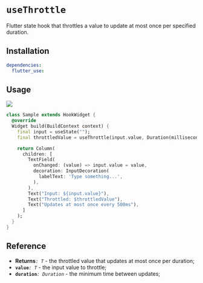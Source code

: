 # `useThrottle`

Flutter state hook that throttles a value to update at most once per specified duration.

## Installation

```yaml
dependencies:
  flutter_use: 
```

## Usage

[![](https://img.shields.io/badge/demo-%20%20%20%F0%9F%9A%80-green.svg)](https://wasabeef.github.io/flutter_use/#/use-throttle)

```dart
class Sample extends HookWidget {
  @override
  Widget build(BuildContext context) {
    final input = useState("");
    final throttledValue = useThrottle(input.value, Duration(milliseconds: 500));

    return Column(
      children: [
        TextField(
          onChanged: (value) => input.value = value,
          decoration: InputDecoration(
            labelText: 'Type something...',
          ),
        ),
        Text("Input: ${input.value}"),
        Text("Throttled: $throttledValue"),
        Text("Updates at most once every 500ms"),
      ]
    );
  }
}
```

## Reference

- **Returns**_`: T`_ - the throttled value that updates at most once per duration;
- **`value`**_`: T`_ - the input value to throttle;
- **`duration`**_`: Duration`_ - the minimum time between updates;